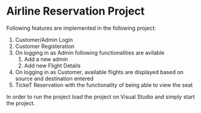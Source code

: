 # Airline Reservation Project

Following features are implemented in the following project:

1. Customer/Admin Login
2. Customer Registeration
3. On logging in as Admin following functionalities are avilable
    1. Add a new admin
    2. Add new Flight Details
4. On logging in as Customer, available flights are displayed based on source and destination entered
5. TickeT Reservation with the functionality of being able to view the seat

In order to run the project load the project on Visual Studio and simply start the project.
